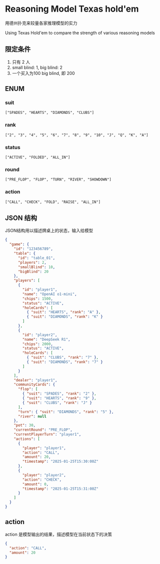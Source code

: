 # Reasoning Model Texas hold'em

用德州扑克来较量各家推理模型的实力

Using Texas Hold'em to compare the strength of various reasoning models

## 限定条件

1. 只有 2 人
2. small blind: 1, big blind: 2
3. 一个买入为100 big blind, 即 200

## ENUM

### suit

    ["SPADES", "HEARTS", "DIAMONDS", "CLUBS"]

### rank

    ["2", "3", "4", "5", "6", "7", "8", "9", "10", "J", "Q", "K", "A"]

### status

    ["ACTIVE", "FOLDED", "ALL_IN"]

### round

    ["PRE_FLOP", "FLOP", "TURN", "RIVER", "SHOWDOWN"]

### action

    ["CALL", "CHECK", "FOLD", "RAISE", "ALL_IN"]

## JSON 结构

JSON结构用以描述牌桌上的状态，输入给模型

```json
{
  "game": {
    "id": "123456789",
    "table": {
      "id": "table_01",
      "players": 2,
      "smallBlind": 10,
      "bigBlind": 20
    },
    "players": [
      {
        "id": "player1",
        "name": "OpenAI o1-mini",
        "chips": 1500,
        "status": "ACTIVE",
        "holeCards": [
          { "suit": "HEARTS", "rank": "A" },
          { "suit": "DIAMONDS", "rank": "K" }
        ]
      },
      {
        "id": "player2",
        "name": "DeepSeek R1",
        "chips": 2000,
        "status": "ACTIVE",
        "holeCards": [
          { "suit": "CLUBS", "rank": "7" },
          { "suit": "DIAMONDS", "rank": "7" }
        ]
      }
    ],
    "dealer": "player1",
    "communityCards": {
      "flop": [
        { "suit": "SPADES", "rank": "2" },
        { "suit": "HEARTS", "rank": "9" },
        { "suit": "CLUBS", "rank": "J" }
      ],
      "turn": { "suit": "DIAMONDS", "rank": "5" },
      "river": null
    },
    "pot": 30,
    "currentRound": "PRE_FLOP",
    "currentPlayerTurn": "player1",
    "actions": [
      {
        "player": "player1",
        "action": "CALL",
        "amount": 20,
        "timestamp": "2025-01-25T15:30:00Z"
      },
      {
        "player": "player2",
        "action": "CHECK",
        "amount": 0,
        "timestamp": "2025-01-25T15:31:00Z"
      }
    ]
  }
}
```

## action

action 是模型输出的结果，描述模型在当前状态下的决策

```json
{
  "action": "CALL",
  "amount": 20
}
```
